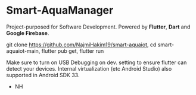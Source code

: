 # Smart-AquaManager
 Project-purposed for Software Development. Powered by **Flutter**, **Dart** and **Google Firebase**. 
 
git clone https://github.com/NajmiHakim19/smart-aquaiot, 
cd smart-aquaiot-main, 
flutter pub get, 
flutter run

Make sure to turn on USB Debugging on dev. setting to ensure flutter can detect your devices. 
Internal virtualization (etc Android Studio) also supported in Android SDK 33.  

- NH
